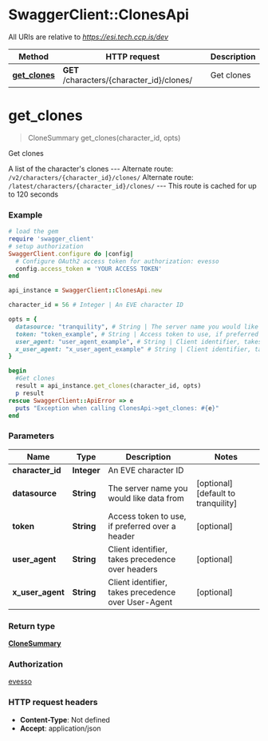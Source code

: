 # SwaggerClient::ClonesApi

All URIs are relative to *https://esi.tech.ccp.is/dev*

Method | HTTP request | Description
------------- | ------------- | -------------
[**get_clones**](ClonesApi.md#get_clones) | **GET** /characters/{character_id}/clones/ | Get clones


# **get_clones**
> CloneSummary get_clones(character_id, opts)

Get clones

A list of the character's clones  ---  Alternate route: `/v2/characters/{character_id}/clones/`  Alternate route: `/latest/characters/{character_id}/clones/`   ---  This route is cached for up to 120 seconds

### Example
```ruby
# load the gem
require 'swagger_client'
# setup authorization
SwaggerClient.configure do |config|
  # Configure OAuth2 access token for authorization: evesso
  config.access_token = 'YOUR ACCESS TOKEN'
end

api_instance = SwaggerClient::ClonesApi.new

character_id = 56 # Integer | An EVE character ID

opts = { 
  datasource: "tranquility", # String | The server name you would like data from
  token: "token_example", # String | Access token to use, if preferred over a header
  user_agent: "user_agent_example", # String | Client identifier, takes precedence over headers
  x_user_agent: "x_user_agent_example" # String | Client identifier, takes precedence over User-Agent
}

begin
  #Get clones
  result = api_instance.get_clones(character_id, opts)
  p result
rescue SwaggerClient::ApiError => e
  puts "Exception when calling ClonesApi->get_clones: #{e}"
end
```

### Parameters

Name | Type | Description  | Notes
------------- | ------------- | ------------- | -------------
 **character_id** | **Integer**| An EVE character ID | 
 **datasource** | **String**| The server name you would like data from | [optional] [default to tranquility]
 **token** | **String**| Access token to use, if preferred over a header | [optional] 
 **user_agent** | **String**| Client identifier, takes precedence over headers | [optional] 
 **x_user_agent** | **String**| Client identifier, takes precedence over User-Agent | [optional] 

### Return type

[**CloneSummary**](CloneSummary.md)

### Authorization

[evesso](../../new/README.md#evesso)

### HTTP request headers

 - **Content-Type**: Not defined
 - **Accept**: application/json



